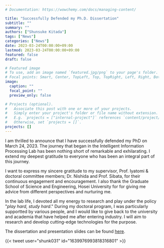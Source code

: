 ```yaml
---
# Documentation: https://wowchemy.com/docs/managing-content/

title: "Successfully Defended my Ph.D. Dissertation"
subtitle: ""
summary: ""
authors: ["Shunsuke Kitada"]
tags: ["News"]
categories: ["News"]
date: 2023-03-24T00:00:00+09:00
lastmod: 2023-03-24T00:00:00+09:00
featured: false
draft: false

# Featured image
# To use, add an image named `featured.jpg/png` to your page's folder.
# Focal points: Smart, Center, TopLeft, Top, TopRight, Left, Right, BottomLeft, Bottom, BottomRight.
image:
  caption: ""
  focal_point: ""
  preview_only: false

# Projects (optional).
#   Associate this post with one or more of your projects.
#   Simply enter your project's folder or file name without extension.
#   E.g. `projects = ["internal-project"]` references `content/project/deep-learning/index.md`.
#   Otherwise, set `projects = []`.
projects: []
---
```


I am thrilled to announce that I have successfully defended my PhD on March 24, 2023. The journey that began in the Intelligent Information Processing Lab has been nothing short of remarkable and exhilarating. I extend my deepest gratitude to everyone who has been an integral part of this journey.

I want to express my sincere gratitude to my supervisor, Prof. Iyatomi & doctoral committee members; Dr. Nishida and Prof. Sibata, for their continuous engagement and encouragement.
I also thank the Graduate School of Science and Engineering, Hosei University for  for giving me advice from different perspectives and nurturing me.

In the lab life, I devoted all my energy to research and play under the policy "*play hard, study hard*."
During my doctoral program, I was particularly supportted by various people, and I would like to give back to the university and academia that have helped me after entering industry. I will aim to research and develop cutting-edge technologies for the purpose.

The dissertation and presentation slides can be found [here](/publication/kitada2023dissertation/).

{{< tweet user="shunk031" id="1639976993818316801" >}}

